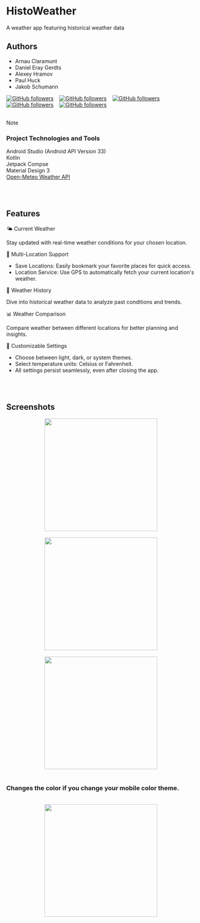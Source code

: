 # HistoWeather
A weather app featuring historical weather data


## Authors  
- Arnau Claramunt
- Daniel Eray Gerdts
- Alexey Hramov
- Paul Huck
- Jakob Schumann


[![GitHub followers](https://img.shields.io/github/followers/ArnauCS03?label=ArnauCS03)](https://github.com/ArnauCS03) 
&nbsp;&nbsp; [![GitHub followers](https://img.shields.io/github/followers/ErayGit?label=ErayGit)](https://github.com/ErayGit)
&nbsp;&nbsp; [![GitHub followers](https://img.shields.io/github/followers/alexeyhramov123?label=alexeyhramov123)](https://github.com/alexeyhramov123)
&nbsp;&nbsp; [![GitHub followers](https://img.shields.io/github/followers/PASSIVEE?label=PASSIVEE)](https://github.com/PASSIVEE)
&nbsp;&nbsp; [![GitHub followers](https://img.shields.io/github/followers/jakob2704?label=jakob2704)](https://github.com/jakob2704)
<br><br>


>[!NOTE]
> ### Project Technologies and Tools
> Android Studio (Android API Version 33) <br>
> Kotlin <br>
> Jetpack Compse <br>
> Material Design 3 <br>
> [Open-Meteo Weather API](https://open-meteo.com/)

<br><br>
## Features
🌤 Current Weather

Stay updated with real-time weather conditions for your chosen location.

📍 Multi-Location Support
- Save Locations: Easily bookmark your favorite places for quick access.
- Location Service: Use GPS to automatically fetch your current location's weather.

📅 Weather History

Dive into historical weather data to analyze past conditions and trends.

📊 Weather Comparison

Compare weather between different locations for better planning and insights.

🎨 Customizable Settings

- Choose between light, dark, or system themes.
- Select temperature units: Celsius or Fahrenheit.
- All settings persist seamlessly, even after closing the app.

<br><br>
## Screenshots

<div align="center">
  <img src="https://github.com/user-attachments/assets/00f21638-d8ab-4b4b-ba66-9ce2cc07a2c0" width="300">
</div>

<br>
<div align="center">
  <img src="https://github.com/user-attachments/assets/eeb3284e-db98-465e-86f2-81c86f04cffa" width="300">
</div>

<br>
<div align="center">
  <img src="https://github.com/user-attachments/assets/e3720748-8f69-42e2-bdad-1a586b092e49" width="300">
</div>

<br>

### Changes the color if you change your mobile color theme.

<br>
<div align="center">
  <img src="https://github.com/user-attachments/assets/a25a0ee6-7e9d-49a5-b491-2667435b21df" width="300">
</div>

<br><br>
